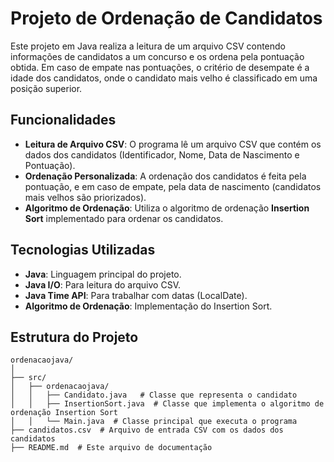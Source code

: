 # Projeto de Ordenação de Candidatos

Este projeto em Java realiza a leitura de um arquivo CSV contendo informações de candidatos a um concurso e os ordena pela pontuação obtida. Em caso de empate nas pontuações, o critério de desempate é a idade dos candidatos, onde o candidato mais velho é classificado em uma posição superior.

## Funcionalidades

- **Leitura de Arquivo CSV**: O programa lê um arquivo CSV que contém os dados dos candidatos (Identificador, Nome, Data de Nascimento e Pontuação).
- **Ordenação Personalizada**: A ordenação dos candidatos é feita pela pontuação, e em caso de empate, pela data de nascimento (candidatos mais velhos são priorizados).
- **Algoritmo de Ordenação**: Utiliza o algoritmo de ordenação **Insertion Sort** implementado para ordenar os candidatos.

## Tecnologias Utilizadas

- **Java**: Linguagem principal do projeto.
- **Java I/O**: Para leitura do arquivo CSV.
- **Java Time API**: Para trabalhar com datas (LocalDate).
- **Algoritmo de Ordenação**: Implementação do Insertion Sort.
  
## Estrutura do Projeto

```plaintext
ordenacaojava/
│
├── src/
│   ├── ordenacaojava/
│   │   ├── Candidato.java   # Classe que representa o candidato
│   │   ├── InsertionSort.java  # Classe que implementa o algoritmo de ordenação Insertion Sort
│   │   └── Main.java  # Classe principal que executa o programa
├── candidatos.csv  # Arquivo de entrada CSV com os dados dos candidatos
├── README.md  # Este arquivo de documentação
